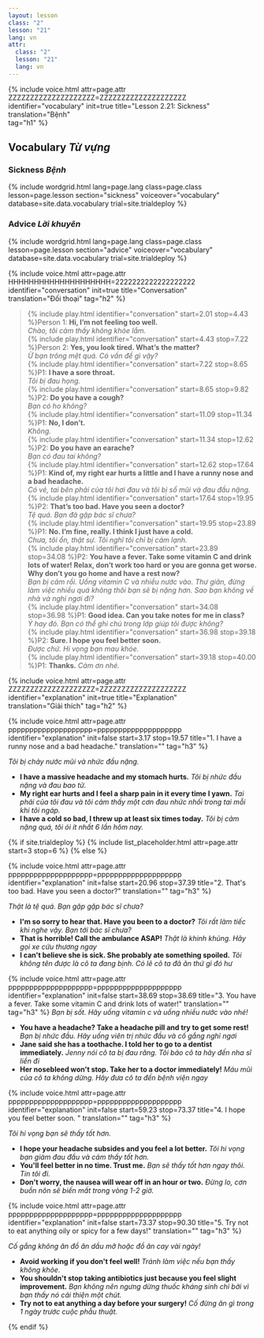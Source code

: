 ```yaml
---
layout: lesson
class: "2"
lesson: "21"
lang: vn
attr:
  class: "2"
  lesson: "21"
  lang: vn
---
```



{%  include voice.html attr=page.attr        ZZZZZZZZZZZZZZZZZZZZ=ZZZZZZZZZZZZZZZZZZZZ
	identifier="vocabulary"  init=true
	title="Lesson 2.21: Sickness"
	translation="Bệnh"      
    tag="h1" %}

## Vocabulary *Từ vựng*

### Sickness *Bệnh*

{% include wordgrid.html lang=page.lang
		class=page.class 
		lesson=page.lesson 
		section="sickness"
		voiceover="vocabulary"
		database=site.data.vocabulary 
		trial=site.trialdeploy %}


### Advice *Lời khuyên*

{% include wordgrid.html lang=page.lang
		class=page.class 
		lesson=page.lesson 
		section="advice"
		voiceover="vocabulary"
		database=site.data.vocabulary 
		trial=site.trialdeploy %}



{%  include voice.html attr=page.attr    HHHHHHHHHHHHHHHHHHHH=2222222222222222222
	identifier="conversation"  init=true
	title="Conversation"        
	translation="Đối thoại"
    tag="h2" %}

  
> {% include play.html identifier="conversation" start=2.01 stop=4.43 %}Person 1: **Hi, I’m not feeling too well.**    
*Chào, tôi cảm thấy không khỏe lắm.*  
> {% include play.html identifier="conversation" start=4.43 stop=7.22 %}Person 2: **Yes, you look tired. What’s the matter?**    
*Ừ bạn trông mệt quá. Có vấn đề gì vậy?*    
> {% include play.html identifier="conversation" start=7.22 stop=8.65 %}P1: **I have a sore throat.**     
*Tôi bị đau họng.*  
> {% include play.html identifier="conversation" start=8.65 stop=9.82 %}P2: **Do you have a cough?**    
*Bạn có ho không?*  
> {% include play.html identifier="conversation" start=11.09 stop=11.34 %}P1: **No, I don’t.**    
*Không.*  
> {% include play.html identifier="conversation" start=11.34 stop=12.62 %}P2: **Do you have an earache?**    
*Bạn có đau tai không?*  
> {% include play.html identifier="conversation" start=12.62 stop=17.64 %}P1: **Kind of, my right ear hurts a little and I have a runny nose and a bad headache.**      
*Có vẻ, tai bên phải của tôi hơi đau và tôi bị sổ mũi và đau đầu nặng.*  
> {% include play.html identifier="conversation" start=17.64 stop=19.95 %}P2: **That’s too bad. Have you seen a doctor?**      
*Tệ quá. Bạn đã gặp bác sĩ chưa?*  
> {% include play.html identifier="conversation" start=19.95 stop=23.89 %}P1: **No. I’m fine, really. I think I just have a cold.**  
*Chưa, tôi ổn, thật sự. Tôi nghĩ tôi chỉ bị cảm lạnh.*      
> {% include play.html identifier="conversation" start=23.89 stop=34.08 %}P2: **You have a fever. Take some vitamin C and drink lots of water! Relax, don’t work too hard or you are gonna get worse. Why don’t you go home and have a rest now?**    
*Bạn bị cảm rồi. Uống vitamin C và nhiều nước vào. Thư giãn, đừng làm việc nhiều quá không thôi bạn sẽ bị nặng hơn. Sao bạn không về nhà và nghỉ ngơi đi?*  
> {% include play.html identifier="conversation" start=34.08 stop=36.98 %}P1: **Good idea. Can you take notes for me in class?**    
*Ý hay đó. Bạn có thể ghi chú trong lớp giúp tôi được không?*  
> {% include play.html identifier="conversation" start=36.98 stop=39.18 %}P2: **Sure. I hope you feel better soon.**    
*Được chứ. Hi vọng bạn mau khỏe.*  
> {% include play.html identifier="conversation" start=39.18 stop=40.00 %}P1: **Thanks.**  *Cảm ơn nhé.*  


{%  include voice.html attr=page.attr    ZZZZZZZZZZZZZZZZZZZZ=ZZZZZZZZZZZZZZZZZZZZ
	identifier="explanation"  init=true
	title="Explanation"        
	translation="Giải thích"
    tag="h2" %}



{%  include voice.html attr=page.attr    pppppppppppppppppppp=pppppppppppppppppppp
	identifier="explanation"  init=false start=3.17 stop=19.57
	title="1. I have a runny nose and a bad headache."
	translation=""
    tag="h3" %}

*Tôi bị chảy nước mũi và nhức đầu nặng.* 

- **I have a massive headache and my stomach hurts.** *Tôi bị nhức đầu nặng và đau bao tử.*
- **My right ear hurts and I feel a sharp pain in it every time I yawn.** *Tai phải của tôi đau và tôi cảm thấy một cơn đau nhức nhối trong tai mỗi khi tôi ngáp.*
- **I have a cold so bad, I threw up at least six times today.**  *Tôi bị cảm nặng quá, tôi ói ít nhất 6 lần hôm nay.*


{% if site.trialdeploy %}
  {% include list_placeholder.html  attr=page.attr     start=3 stop=6 %}
  {% else %}
  


{%  include voice.html attr=page.attr    pppppppppppppppppppp=pppppppppppppppppppp
	identifier="explanation"  init=false start=20.96 stop=37.39
	title="2. That's too bad. Have you seen a doctor?"
	translation=""
    tag="h3" %}

*Thật là tệ quá. Bạn gặp gặp bác sĩ chưa?*

- **I'm so sorry to hear that. Have you been to a doctor?** *Tôi rất làm tiếc khi nghe vậy. Bạn tới bác sĩ chưa?*
- **That is horrible! Call the ambulance ASAP!** *Thật là khinh khủng. Hãy gọi xe cứu thương ngay*
- **I can't believe she is sick. She probably ate something spoiled.** *Tôi không tên được là cô ta đang bịnh. Có lẽ cô ta đã ăn thứ gì đó hư*


{%  include voice.html attr=page.attr    pppppppppppppppppppp=pppppppppppppppppppp
	identifier="explanation"  init=false start=38.69 stop=38.69
	title="3. You have a fever. Take some vitamin C and drink lots of water!"
	translation=""
    tag="h3" %}
*Bạn bị sốt. Hãy uống vitamin c và uống nhiều nước vào nhé!*

- **You have a headache? Take a headache pill and try to get some rest!** *Bạn bị nhức đầu. Hãy uống viên trị nhức đầu và cố gắng nghỉ ngơi*
- **Jane said she has a toothache. I told her to go to a dentist immediately.** *Jenny nói cô ta bị đau răng. Tôi bảo cô ta hãy đến nha sĩ liền đi*
- **Her nosebleed won't stop. Take her to a doctor immediately!**  *Máu mũi của cô ta không dừng. Hãy đưa cô ta đến bệnh viện ngay*


{%  include voice.html attr=page.attr    pppppppppppppppppppp=pppppppppppppppppppp
	identifier="explanation"  init=false start=59.23 stop=73.37
	title="4. I hope you feel better soon. "
	translation=""
    tag="h3" %}

*Tôi hi vọng bạn sẽ thấy tốt hơn.*

- **I hope your headache subsides and you feel a lot better.**  *Tôi hi vọng bạn giảm đau đầu và cảm thấy tốt hơn.*
- **You'll feel better in no time. Trust me.**  *Bạn sẽ thấy tốt hơn ngay thôi. Tin tôi đi.*
- **Don't worry, the nausea will wear off in an hour or two.** *Đừng lo, cơn buồn nôn sẽ biến mất trong vòng 1-2 giờ.*


{%  include voice.html attr=page.attr    pppppppppppppppppppp=pppppppppppppppppppp
	identifier="explanation"  init=false start=73.37 stop=90.30
	title="5. Try not to eat anything oily or spicy for a few days!"
	translation=""
    tag="h3" %}

*Cố gắng không ăn đồ ăn dầu mỡ hoặc đồ ăn cay vài ngày!*

- **Avoid working if you don't feel well!**  *Tránh làm việc nếu bạn thấy không khỏe.*
- **You shouldn't stop taking antibiotics just because you feel slight improvement.**  *Bạn không nên ngưng dừng thuốc kháng sinh chỉ bởi vì bạn thấy nó cải thiện một chút.*
- **Try not to eat anything a day before your surgery!**  *Cố đừng ăn gì trong 1 ngày trước cuộc phẫu thuật.*


{% endif %}